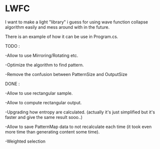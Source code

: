 # LWFC
I want to make a light "library" i guess for using wave function collapse algorithm easily and mess around with in the future.


There is an example of how it can be use in Program.cs.

TODO : 

-Allow to use Mirroring/Rotating etc.

-Optimize the algorithm to find pattern.

-Remove the confusion between PatternSize and OutputSize

DONE : 

-Allow to use rectangular sample.

-Allow to compute rectangular output.

-Upgrading how entropy are calculated. (actually it's just simplified but it's faster and give the same result sooo..)

-Allow to save PatternMap data to not recalculate each time (it took even more time than generating content some time).

-Weighted selection
